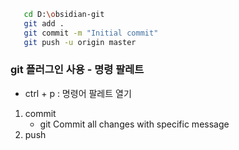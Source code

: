 

```bash 
   cd D:\obsidian-git
   git add .
   git commit -m "Initial commit"
   git push -u origin master
```



### git 플러그인 사용 -  명령 팔레트


- ctrl + p : 명령어 팔레트 열기


1. commit
	- git Commit all changes with specific message
2.  push